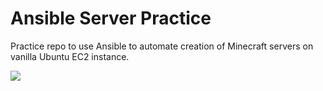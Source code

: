 # Ansible Server Practice

Practice repo to use Ansible to automate creation of Minecraft servers on vanilla Ubuntu EC2 instance.

![](https://media.giphy.com/media/l0IylOPCNkiqOgMyA/source.gif)
